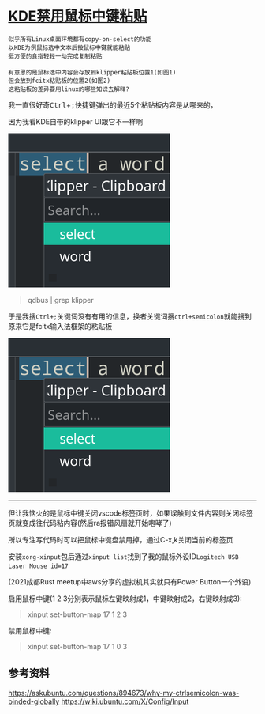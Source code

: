 # [KDE禁用鼠标中键粘贴](/2021/04/manjaro_kde_disable_mouse_middle_button.md)

```
似乎所有Linux桌面环境都有copy-on-select的功能
以KDE为例鼠标选中文本后按鼠标中键就能粘贴
挺方便的食指轻轻一动完成复制粘贴

有意思的是鼠标选中内容会存放到klipper粘贴板位置1(如图1)
但会放到fcitx粘贴板的位置2(如图2)
这粘贴板的差异要用linux的哪些知识去解释?
```

我一直很好奇<kbd>Ctrl</kbd>+<kbd>;</kbd>快捷键弹出的最近5个粘贴板内容是从哪来的，

因为我看KDE自带的klipper UI跟它不一样啊

![](copy_on_select_klipper_clipboard_position_1.png)

> qdbus | grep klipper

于是我搜`Ctrl+;`关键词没有有用的信息，换者关键词搜`ctrl+semicolon`就能搜到原来它是fcitx输入法框架的粘贴板

![](copy_on_select_klipper_clipboard_position_1.png)

---

但让我恼火的是鼠标中键关闭vscode标签页时，如果误触到文件内容则关闭标签页就变成往代码粘内容(然后ra报错风扇就开始咆哮了)

所以专注写代码时可以把鼠标中键盘禁用掉，通过C-x,k关闭当前的标签页

安装`xorg-xinput`包后通过`xinput list`找到了我的鼠标外设ID`Logitech USB Laser Mouse id=17`

(2021成都Rust meetup中aws分享的虚拟机其实就只有Power Button一个外设)

启用鼠标中键(1 2 3分别表示鼠标左键映射成1，中键映射成2，右键映射成3):

> xinput set-button-map 17 1 2 3

禁用鼠标中键:

> xinput set-button-map 17 1 0 3

## 参考资料

<https://askubuntu.com/questions/894673/why-my-ctrlsemicolon-was-binded-globally>
<https://wiki.ubuntu.com/X/Config/Input>

